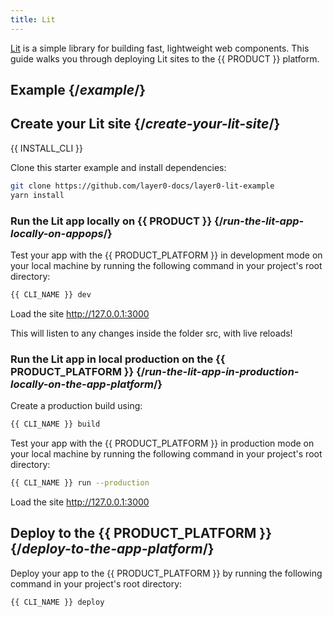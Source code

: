 ```yaml
---
title: Lit
---
```


[Lit](https://lit.dev/) is a simple library for building fast, lightweight web components. This guide walks you through deploying Lit sites to the {{ PRODUCT }} platform.

## Example {/*example*/}

<ExampleButtons
  title="Lit"
  siteUrl="https://layer0-docs-layer0-lit-example-default.layer0-limelight.link"
  repoUrl="https://github.com/layer0-docs/layer0-lit-example" 
  deployFromRepo
/>

## Create your Lit site {/*create-your-lit-site*/}

{{ INSTALL_CLI }}

Clone this starter example and install dependencies:

```bash
git clone https://github.com/layer0-docs/layer0-lit-example
yarn install
```

### Run the Lit app locally on {{ PRODUCT }} {/*run-the-lit-app-locally-on-appops*/}

Test your app with the {{ PRODUCT_PLATFORM }} in development mode on your local machine by running the following command in your project's root directory:

```bash
{{ CLI_NAME }} dev
```

Load the site http://127.0.0.1:3000

This will listen to any changes inside the folder src, with live reloads!

### Run the Lit app in local production on the {{ PRODUCT_PLATFORM }} {/*run-the-lit-app-in-production-locally-on-the-app-platform*/}

Create a production build using:
```bash
{{ CLI_NAME }} build
```

Test your app with the {{ PRODUCT_PLATFORM }} in production mode on your local machine by running the following command in your project's root directory:

```bash
{{ CLI_NAME }} run --production
```

Load the site http://127.0.0.1:3000

## Deploy to the {{ PRODUCT_PLATFORM }} {/*deploy-to-the-app-platform*/}

Deploy your app to the {{ PRODUCT_PLATFORM }} by running the following command in your project's root directory:

```bash
{{ CLI_NAME }} deploy
```
